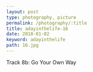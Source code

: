```yaml
---
layout: post
type: photography, picture
permalink: /photography/:title
title: adayinthelife-16
date: 2018-01-02
keyword: adayinthelife
path: 16.jpg
---
```


Track 8b: Go Your Own Way
